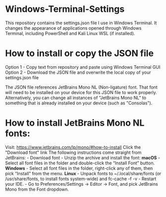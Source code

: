 # Windows-Terminal-Settings

This repository contains the settings.json file I use in Windows Terminal. It changes the appearance of applications opened through Windows Terminal, including PowerShell and Kali Linux WSL (if installed).

# How to install or copy the JSON file
  Option 1 - Copy text from repository and paste using Windows Terminal GUI
  Option 2 - Download the JSON file and overwrite the local copy of your settings.json file

The JSON file references JetBrains Mono NL (Non-ligature) font. That font will need to be installed on your device for this JSON file to work properly. Alternatively, you can change all instances of "JetBrains Mono NL" to something that is already installed on your device (such as "Consolas").

# How to install JetBrains Mono NL fonts:
  Visit: https://www.jetbrains.com/lp/mono/#how-to-install
  Click the "Download font" link
  The following instructions come straight from JetBrains:
    - Download font
    - Unzip the archive and install the font:
    **macOS**
      - Select all font files in the folder and double-click the “Install Font” button.
    **Windows**
      - Select all font files in the folder, right-click any of them, then pick “Install” from the menu.
    **Linux**
      - Unpack fonts to ~/.local/share/fonts (or /usr/share/fonts, to install fonts system-wide) and fc-cache -f -v
      - Restart your IDE.
      - Go to Preferences/Settings → Editor → Font, and pick JetBrains Mono from the Font dropdown.
